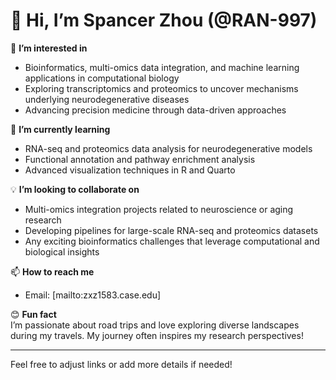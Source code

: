 # 👋 Hi, I’m Spancer Zhou (@RAN-997)  

👀 **I’m interested in**  
- Bioinformatics, multi-omics data integration, and machine learning applications in computational biology  
- Exploring transcriptomics and proteomics to uncover mechanisms underlying neurodegenerative diseases  
- Advancing precision medicine through data-driven approaches  

🌱 **I’m currently learning**  
- RNA-seq and proteomics data analysis for neurodegenerative models  
- Functional annotation and pathway enrichment analysis  
- Advanced visualization techniques in R and Quarto  

💡 **I’m looking to collaborate on**  
- Multi-omics integration projects related to neuroscience or aging research  
- Developing pipelines for large-scale RNA-seq and proteomics datasets  
- Any exciting bioinformatics challenges that leverage computational and biological insights  

📫 **How to reach me**  
- Email: [mailto:zxz1583.case.edu]  

😊 **Fun fact**  
I’m passionate about road trips and love exploring diverse landscapes during my travels. My journey often inspires my research perspectives!

---

Feel free to adjust links or add more details if needed!


<!---
RAN-997/RAN-997 is a ✨ special ✨ repository because its `README.md` (this file) appears on your GitHub profile.
You can click the Preview link to take a look at your changes.
--->
